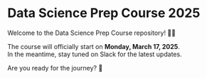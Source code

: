 # Data Science Prep Course 2025

Welcome to the Data Science Prep Course repository! 🧑‍💻

The course will officially start on **Monday, March 17, 2025**.  
In the meantime, stay tuned on Slack for the latest updates.

Are you ready for the journey? 🚀

<!-- Your first step in this journey is to **carefully read** the steps in this tutorial.  
⚠️ **Important**: Make sure to complete all the steps during the setup week, **17.3 - 23.3. 2025**. If you are struggling with any of the steps, tell us in the [#setup](https://ldsaprepcourse2025.slack.com/archives/C08H3963079) channel on Slack! In this tutorial, you'll learn:

- Slack usage and etiquette;
- How to setup your software environment;
- The weekly workflow to follow during the Prep Course.

We tried to provided detailed instructions, but you might not understand all the details of what and why you do in the setup for now. It will become clearer as you proceed with the course. So don't despair, put on your patience hat and ask for help when needed, there's light at the other end of the tunnel. :star2:

## 1. How to use Slack and how to ask for help

First and foremost, we'll talk about how to use our communication tool, Slack. You will learn how to use it effectively and how to use it to ask for help. Click on the image to follow the link.

<table>
  <tr>
    <td>
         <a href="slack.md">
            <img src="docs/assets/slack.png" alt="Slack" height="175" />
        </a>
    </td>
  </tr>
</table>

## 2. Initial Setup

Please choose your operating system:

<table>
  <tr>
    <td>
        <a href="macOS.md">
            <img src="docs/assets/macOS.png" alt="MacOS" height="175" />
        </a>
    </td>
    <td>
        <a href="WINDOWS.md">
            <img src="docs/assets/windows.png" alt="Windows" height="175" />
        </a>
    </td>
    <td>
        <a href="LINUX.md">
            <img src="docs/assets/linux.png" alt="Linux" height="175" />
        </a>
    </td>
  </tr>
</table>

## 3. Setup *Git* and *GitHub*

Click on the image to follow the link.

<table>
  <tr>
    <td>
        <a href="github.md">
            <img src="docs/assets/github.png" alt="GitHub" height="175" />
        </a>
    </td>
  </tr>
</table>

## 4. Setup for all operating systems - Python virtual environment

Click on the image to follow the link.

<table>
  <tr>
    <td>
        <a href="python-venv.md">
            <img src="docs/assets/python-venv.png" alt="python-venv" height="175" />
        </a>
    </td>
  </tr>
</table>

## 5. Weekly workflow

The workflow that you will follow every week with every new learning unit. Test it on `SLU00 - Jupyter Notebook` from `Week 00`. Click on the image to follow the link.

<table>
  <tr>
    <td>
        <a href="weekly-workflow.md">
            <img src="docs/assets/weekly-workflow.png" alt="weekly-workflow" height="175" />
        </a>
    </td>
  </tr>
</table>

## 6. Troubleshooting

A few common problems and solutions. If you don't find what you're looking for, check out the #setup channel on Slack. Click on the image to follow the link.

<table>
  <tr>
    <td>
        <a href="troubleshooting.md">
            <img src="docs/assets/troubleshooting.png" alt="troubleshooting" height="175" />
        </a>
    </td>
  </tr>
</table> -->
